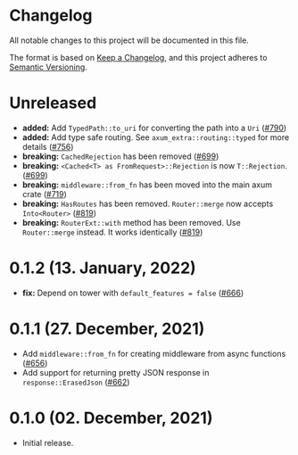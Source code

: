 # Changelog

All notable changes to this project will be documented in this file.

The format is based on [Keep a Changelog],
and this project adheres to [Semantic Versioning].

# Unreleased

- **added:** Add `TypedPath::to_uri` for converting the path into a `Uri` ([#790])
- **added:** Add type safe routing. See `axum_extra::routing::typed` for more details ([#756])
- **breaking:** `CachedRejection` has been removed ([#699])
- **breaking:** `<Cached<T> as FromRequest>::Rejection` is now `T::Rejection`. ([#699])
- **breaking:** `middleware::from_fn` has been moved into the main axum crate ([#719])
- **breaking:** `HasRoutes` has been removed. `Router::merge` now accepts `Into<Router>` ([#819])
- **breaking:** `RouterExt::with` method has been removed. Use `Router::merge` instead. It works
  identically ([#819])

[#666]: https://github.com/tokio-rs/axum/pull/666
[#699]: https://github.com/tokio-rs/axum/pull/699
[#719]: https://github.com/tokio-rs/axum/pull/719
[#756]: https://github.com/tokio-rs/axum/pull/756
[#790]: https://github.com/tokio-rs/axum/pull/790
[#819]: https://github.com/tokio-rs/axum/pull/819

# 0.1.2 (13. January, 2022)

- **fix:** Depend on tower with `default_features = false` ([#666])

# 0.1.1 (27. December, 2021)

- Add `middleware::from_fn` for creating middleware from async functions ([#656])
- Add support for returning pretty JSON response in `response::ErasedJson` ([#662])

[#656]: https://github.com/tokio-rs/axum/pull/656
[#662]: https://github.com/tokio-rs/axum/pull/662

# 0.1.0 (02. December, 2021)

- Initial release.

[Keep a Changelog]: https://keepachangelog.com/en/1.0.0/
[Semantic Versioning]: https://semver.org/spec/v2.0.0.html
